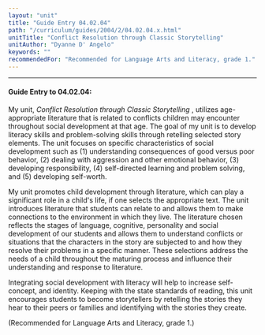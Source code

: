 ```yaml
---
layout: "unit"
title: "Guide Entry 04.02.04"
path: "/curriculum/guides/2004/2/04.02.04.x.html"
unitTitle: "Conflict Resolution through Classic Storytelling"
unitAuthor: "Dyanne D' Angelo"
keywords: ""
recommendedFor: "Recommended for Language Arts and Literacy, grade 1."
---
```

<body>
<hr/>
 <h4>
  Guide Entry to 04.02.04:
 </h4>
 <p>
  My unit,
  <i>
   Conflict Resolution through Classic Storytelling
  </i>
  , utilizes age-appropriate literature that is related to conflicts children may encounter throughout social development at that age. The goal of my unit is to develop literacy skills and problem-solving skills through retelling selected story elements. The unit focuses on specific characteristics of social development such as (1) understanding consequences of good versus poor behavior, (2) dealing with aggression and other emotional behavior, (3) developing responsibility, (4) self-directed learning and problem solving, and (5) developing self-worth.
 </p>
<p>
  My unit promotes child development through literature, which can play a significant role in a child's life, if one selects the appropriate text. The unit introduces literature that students can relate to and allows them to make connections to the environment in which they live. The literature chosen reflects the stages of language, cognitive, personality and social development of our students and allows them to understand conflicts or situations that the characters in the story are subjected to and how they resolve their problems in a specific manner. These selections address the needs of a child throughout the maturing process and influence their understanding and response to literature.
 </p>
<p>
  Integrating social development with literacy will help to increase self-concept, and identity. Keeping with the state standards of reading, this unit encourages students to become storytellers by retelling the stories they hear to their peers or families and identifying with the stories they create.
 </p>
<p>
  (Recommended for Language Arts and Literacy, grade 1.)
 </p>

</body>